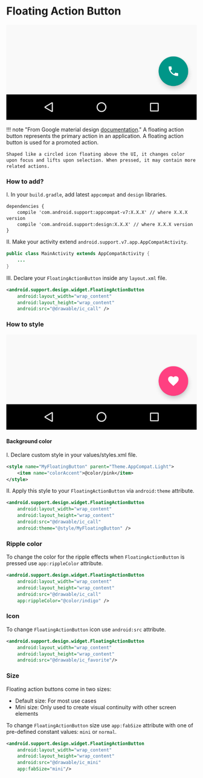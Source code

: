# Floating Action Button

![Floating action button Mini](../images/fab-1.png)

!!! note "From Google material design [documentation](https://material.io/guidelines/components/buttons-floating-action-button.html)."
    A floating action button represents the primary action in an application. A floating action button is used for a promoted action.

    Shaped like a circled icon floating above the UI, it changes color upon focus and lifts upon selection. When pressed, it may contain more related actions.

### How to add?
I. In your `build.gradle`, add latest `appcompat` and `design` libraries.

```
dependencies {  
    compile 'com.android.support:appcompat-v7:X.X.X' // where X.X.X version
    compile 'com.android.support:design:X.X.X' // where X.X.X version
}
```

II. Make your activity extend `android.support.v7.app.AppCompatActivity`.

```java
public class MainActivity extends AppCompatActivity {  
    ...
}
```

III. Declare your `FloatingActionButton` inside any `layout.xml` file.

```xml
<android.support.design.widget.FloatingActionButton
    android:layout_width="wrap_content"
    android:layout_height="wrap_content"
    android:src="@drawable/ic_call" />
```

### How to style

![Floating action button Mini](../images/device-2016-01-02-153733.png)

#### Background color

I. Declare custom style in your values/styles.xml file.

```xml
<style name="MyFloatingButton" parent="Theme.AppCompat.Light">
    <item name="colorAccent">@color/pink</item>
</style>
```

II. Apply this style to your `FloatingActionButton` via `android:theme` attribute.

```xml
<android.support.design.widget.FloatingActionButton
    android:layout_width="wrap_content"
    android:layout_height="wrap_content"
    android:src="@drawable/ic_call"
    android:theme="@style/MyFloatingButton" />
```

### Ripple color

To change the color for the ripple effects when `FloatingActionButton` is pressed use `app:rippleColor` attribute.

```xml
<android.support.design.widget.FloatingActionButton
    android:layout_width="wrap_content"
    android:layout_height="wrap_content"
    android:src="@drawable/ic_call"
    app:rippleColor="@color/indigo" />
```

### Icon

To change `FloatingActionButton` icon use `android:src` attribute.

```xml
<android.support.design.widget.FloatingActionButton
    android:layout_width="wrap_content"
    android:layout_height="wrap_content"
    android:src="@drawable/ic_favorite"/>
```

### Size

Floating action buttons come in two sizes:
- Default size: For most use cases
- Mini size: Only used to create visual continuity with other screen elements

To change `FloatingActionButton` size use `app:fabSize` attribute with one of pre-defined constant values: `mini` or `normal`.

```xml
<android.support.design.widget.FloatingActionButton
    android:layout_width="wrap_content"
    android:layout_height="wrap_content"
    android:src="@drawable/ic_mini"
    app:fabSize="mini"/>
```
